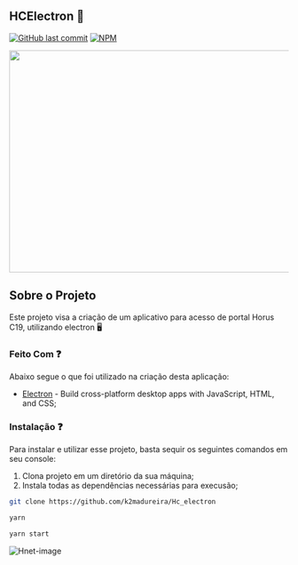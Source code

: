 
## HCElectron 🎯


[![GitHub last commit](https://img.shields.io/github/last-commit/rocketseat/react-native-template-rocketseat-advanced.svg)](https://github.com/k2madureira/Hc_electron/commits/master)
[![NPM](https://img.shields.io/npm/l/react-native-template-rocketseat-advanced.svg)](https://choosealicense.com/licenses/mit)

<img src="https://user-images.githubusercontent.com/26586585/83173228-177e4300-a0ef-11ea-8b01-4bc65d819d27.PNG" data-canonical-src="https://user-images.githubusercontent.com/26586585/83173228-177e4300-a0ef-11ea-8b01-4bc65d819d27.PNG" width="800" height="400"/>

## Sobre o Projeto 

Este projeto visa a criação de um aplicativo para acesso de portal Horus C19, utilizando electron 🖥


### Feito Com ❓

Abaixo segue o que foi utilizado na criação desta aplicação:

- [Electron](https://www.electronjs.org/) - Build cross-platform desktop apps with JavaScript, HTML, and CSS;

### Instalação ❓


Para instalar e utilizar esse projeto, basta sequir os seguintes comandos em seu console:
  1. Clona projeto em um diretório da sua máquina;
  2. Instala todas as dependências necessárias para execusão;

```sh
git clone https://github.com/k2madureira/Hc_electron

yarn

yarn start
```

![Hnet-image](https://user-images.githubusercontent.com/26586585/83176342-a8571d80-a0f3-11ea-8d6c-dec07ddced1c.gif)

